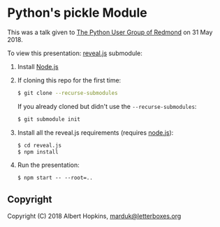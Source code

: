 # Python's pickle Module

This was a talk given to [The Python User Group of
Redmond](https://www.redmondpython.com/) on 31 May 2018.

To view this presentation:
[reveal.js](https://github.com/hakimel/reveal.js/) submodule:

1. Install [Node.js](http://nodejs.org/)

1. If cloning this repo for the first time:
   ```sh
   $ git clone --recurse-submodules
   ```
   If you already cloned but didn't use the `--recurse-submodules`:
   ```sh
   $ git submodule init
   ```

1. Install all the reveal.js requirements (requires
   [node.js](https://nodejs.org/en/)):
   ```sh
   $ cd reveal.js
   $ npm install
   ```

1. Run the presentation:
   ```
   $ npm start -- --root=..
   ```


## Copyright

Copyright (C) 2018 Albert Hopkins, <marduk@letterboxes.org>
